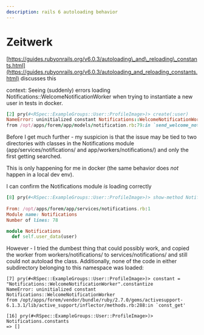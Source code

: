 ```yaml
---
description: rails 6 autoloading behavior
---
```


# Zeitwerk

[https://guides.rubyonrails.org/v6.0.3/autoloading\_and\_reloading\_constants.html](https://guides.rubyonrails.org/v6.0.3/autoloading_and_reloading_constants.html) discusses this

context: Seeing \(suddenly\) errors loading Notifications::WelcomeNotificationWorker when trying to instantiate a new user in tests in docker.

```ruby
[2] pry(#<RSpec::ExampleGroups::User::ProfileImage>)> create(:user)
NameError: uninitialized constant Notifications::WelcomeNotificationWorker
from /opt/apps/forem/app/models/notification.rb:79:in `send_welcome_notification'

```

Before I get much further - my suspicion is that the issue may be tied to two directories with classes in the Notifications module \(app/services/notifications/ and app/workers/notifications/\) and only the first getting searched.

This is only happening for me in docker \(the same behavior does _not_ happen in a local dev env\). 

I can confirm the Notifications module _is_ loading correctly

```ruby
[8] pry(#<RSpec::ExampleGroups::User::ProfileImage>)> show-method Notifications
                                                                               
From: /opt/apps/forem/app/services/notifications.rb:1
Module name: Notifications
Number of lines: 78

module Notifications
  def self.user_data(user)
```

However - I tried the dumbest thing that could possibly work, and copied the worker from workers/notifications/ to services/notifications/ and still could not autoload the class. Additionally, none of the code in either subdirectory belonging to this namespace was loaded:

```text
[7] pry(#<RSpec::ExampleGroups::User::ProfileImage>)> constant = "Notifications::WelcomeNotificationWorker".constantize
NameError: uninitialized constant Notifications::WelcomeNotificationWorker                                             
from /opt/apps/forem/vendor/bundle/ruby/2.7.0/gems/activesupport-6.1.3.1/lib/active_support/inflector/methods.rb:288:in `const_get'

[16] pry(#<RSpec::ExampleGroups::User::ProfileImage>)> Notifications.constants
=> []                                                 
```



